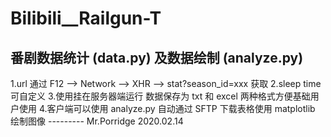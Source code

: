 # Bilibili__Railgun-T

## 番剧数据统计 (data.py) 及数据绘制 (analyze.py)
1.url 通过 F12 --> Network --> XHR --> stat?season_id=xxx 获取
2.sleep time 可自定义
3.使用挂在服务器端运行 数据保存为 txt 和 excel 两种格式方便基础用户使用
4.客户端可以使用 analyze.py 自动通过 SFTP 下载表格使用 matplotlib 绘制图像
                                        --------- Mr.Porridge 2020.02.14